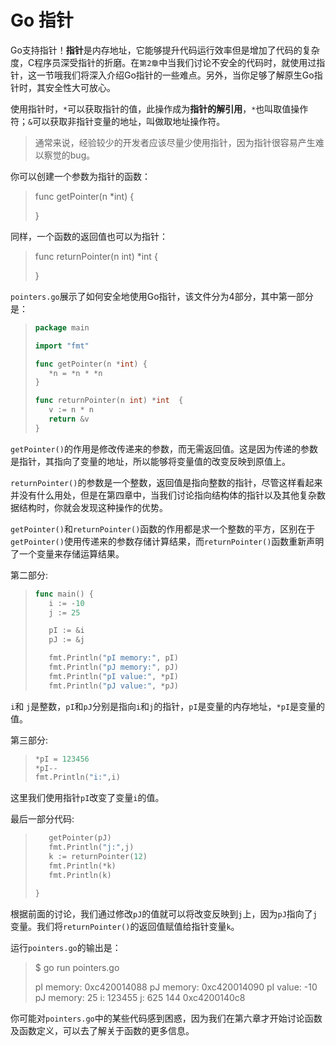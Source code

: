 # **Go 指针**

Go支持指针！**指针**是内存地址，它能够提升代码运行效率但是增加了代码的复杂度，C程序员深受指针的折磨。在`第2章`中当我们讨论不安全的代码时，就使用过指针，这一节哦我们将深入介绍Go指针的一些难点。另外，当你足够了解原生Go指针时，其安全性大可放心。

使用指针时，`*`可以获取指针的值，此操作成为**指针的解引用**，`*`也叫取值操作符；`&`可以获取非指针变量的地址，叫做取地址操作符。

> 通常来说，经验较少的开发者应该尽量少使用指针，因为指针很容易产生难以察觉的bug。

你可以创建一个参数为指针的函数：

> func getPointer(n *int) {
>
> }

同样，一个函数的返回值也可以为指针：

> func returnPointer(n int) *int {
>
> }

`pointers.go`展示了如何安全地使用Go指针，该文件分为4部分，其中第一部分是：

> ```go
> package main
> 
> import "fmt"
> 
> func getPointer(n *int) {
>    *n = *n * *n
> }
> 
> func returnPointer(n int) *int  {
>    v := n * n
>    return &v
> }
> ```

`getPointer()`的作用是修改传递来的参数，而无需返回值。这是因为传递的参数是指针，其指向了变量的地址，所以能够将变量值的改变反映到原值上。

`returnPointer()`的参数是一个整数，返回值是指向整数的指针，尽管这样看起来并没有什么用处，但是在第四章中，当我们讨论指向结构体的指针以及其他复杂数据结构时，你就会发现这种操作的优势。

`getPointer()`和`returnPointer()`函数的作用都是求一个整数的平方，区别在于`getPointer()`使用传递来的参数存储计算结果，而`returnPointer()`函数重新声明了一个变量来存储运算结果。

第二部分:

> ```go
> func main() {
>    i := -10
>    j := 25
> 
>    pI := &i
>    pJ := &j
> 
>    fmt.Println("pI memory:", pI)
>    fmt.Println("pJ memory:", pJ)
>    fmt.Println("pI value:", *pI)
>    fmt.Println("pJ value:", *pJ)
> ```

`i`和 `j`是整数，`pI`和`pJ`分别是指向`i`和`j`的指针，`pI`是变量的内存地址，`*pI`是变量的值。

第三部分:

> ```go
> *pI = 123456
> *pI--
> fmt.Println("i:",i)
> ```

这里我们使用指针`pI`改变了变量`i`的值。

最后一部分代码:

> ```go
>    getPointer(pJ)
>    fmt.Println("j:",j)
>    k := returnPointer(12)
>    fmt.Println(*k)
>    fmt.Println(k)
> 
> }
> ```

根据前面的讨论，我们通过修改`pJ`的值就可以将改变反映到`j`上，因为`pJ`指向了`j`变量。我们将`returnPointer()`的返回值赋值给指针变量`k`。

运行`pointers.go`的输出是：

> $ go run pointers.go
>
> pI memory: 0xc420014088
> pJ memory: 0xc420014090
> pI value: -10
> pJ memory: 25
> i: 123455
> j: 625
> 144
> 0xc4200140c8

你可能对`pointers.go`中的某些代码感到困惑，因为我们在第六章才开始讨论函数及函数定义，可以去了解关于函数的更多信息。
